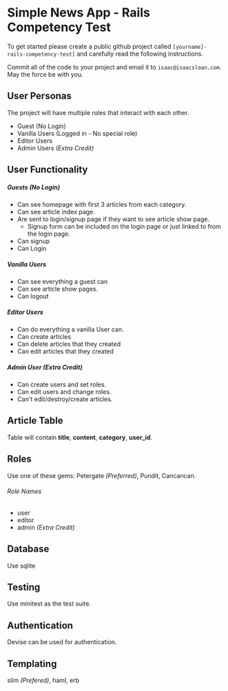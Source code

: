 # Simple News App - Rails Competency Test
To get started please create a public github project called `[yourname]-rails-competency-test]` and carefully read the following instructions.

Commit all of the code to your project and email it to `isaac@isaacsloan.com`. May the force be with you.

## User Personas
The project will have multiple roles that interact with each other.
* Guest (No Login)
* Vanilla Users (Logged in - No special role)
* Editor Users
* Admin Users *(Extra Credit)*

## User Functionality
##### Guests (No Login)
* Can see homepage with first 3 articles from each category.
* Can see article index page.
* Are sent to login/signup page if they want to see article show page.
  * Signup form can be included on the login page or just linked to from the login page.
* Can signup
* Can Login

##### Vanilla Users
* Can see everything a guest can
* Can see article show pages.
* Can logout

##### Editor Users
* Can do everything a vanilla User can.
* Can create articles
* Can delete articles that they created
* Can edit articles that they created

##### Admin User *(Extra Credit)*
* Can create users and set roles.
* Can edit users and change roles.
* Can't edit/destroy/create articles.

## Article Table
Table will contain **title**, **content**, **category**, **user_id**.

## Roles
Use one of these gems: Petergate *(Preferred)*, Pundit, Cancancan.
###### Role Names
* user
* editor
* admin *(Extra Credit)*

## Database
Use sqlite

## Testing
Use minitest as the test suite.

## Authentication
Devise can be used for authentication.

## Templating
slim *(Prefered)*, haml, erb
